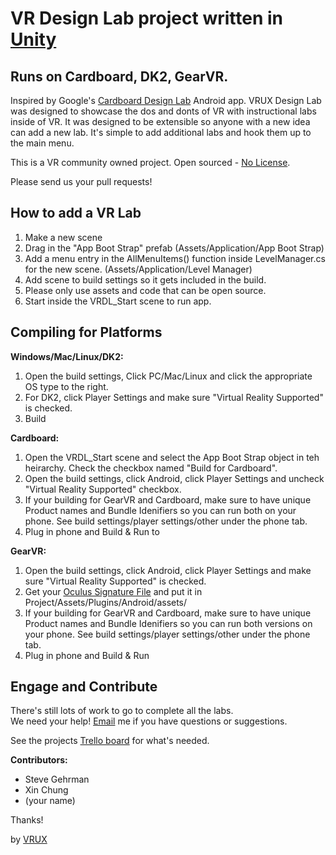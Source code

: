 
# VR Design Lab project written in <a href="http://unity3d.com" target="_blank">Unity</a>

## Runs on Cardboard, DK2, GearVR.

Inspired by Google's <a href="https://play.google.com/store/apps/details?id=com.google.vr.cardboard.apps.designlab&hl=en" target="_blank">Cardboard Design Lab</a> Android app.  VRUX Design Lab was designed to showcase the dos and donts of VR with instructional labs inside of VR. 
It was designed to be extensible so anyone with a new idea can add a new lab. It's simple to add additional labs and hook them up to the main menu.

This is a VR community owned project.  Open sourced - <a href="http://choosealicense.com/no-license/" target="_blank">No License</a>. 

Please send us your pull requests!

## How to add a VR Lab

1. Make a new scene
2. Drag in the "App Boot Strap" prefab (Assets/Application/App Boot Strap)
3. Add a menu entry in the AllMenuItems() function inside LevelManager.cs for the new scene. (Assets/Application/Level Manager)
4. Add scene to build settings so it gets included in the build.
5. Please only use assets and code that can be open source.
6. Start inside the VRDL_Start scene to run app.

## Compiling for Platforms

**Windows/Mac/Linux/DK2:**

1. Open the build settings, Click PC/Mac/Linux and click the appropriate OS type to the right.
1. For DK2, click Player Settings and make sure "Virtual Reality Supported" is checked.
2. Build

**Cardboard:**

1. Open the VRDL_Start scene and select the App Boot Strap object in teh heirarchy. Check the checkbox named "Build for Cardboard".
2. Open the build settings, click Android, click Player Settings and uncheck "Virtual Reality Supported" checkbox.
3. If your building for GearVR and Cardboard, make sure to have unique Product names and Bundle Idenifiers so you can run both on your phone.  See build settings/player settings/other under the phone tab.
4. Plug in phone and Build & Run to 

**GearVR:**

1. Open the build settings, click Android, click Player Settings and make sure "Virtual Reality Supported" is checked.
2. Get your <a href="https://developer.oculus.com/osig/" target="_blank">Oculus Signature File</a> and put it in Project/Assets/Plugins/Android/assets/
3. If your building for GearVR and Cardboard, make sure to have unique Product names and Bundle Idenifiers so you can run both versions on your phone.  See build settings/player settings/other under the phone tab.
4. Plug in phone and Build & Run

## Engage and Contribute

There's still lots of work to go to complete all the labs.  
We need your help! 
[Email](mailto:steve@vrux.co) me if you have questions or suggestions.

See the projects <a href="https://trello.com/b/V6xU9a4Y/vr-design-lab" target="_blank">Trello board</a> for what's needed.

**Contributors:**

- Steve Gehrman
- Xin Chung
- (your name)

Thanks!

by <a href="http://vrux.co" target="_blank">VRUX</a>
